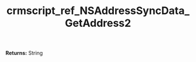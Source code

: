 ﻿---
title: crmscript_ref_NSAddressSyncData_GetAddress2
description: String NSAddressSyncData.GetAddress2()
intellisense: NSAddressSyncData.GetAddress2
keywords: NSAddressSyncData, GetAddress2
so.topic: reference
---



**Returns:** String


